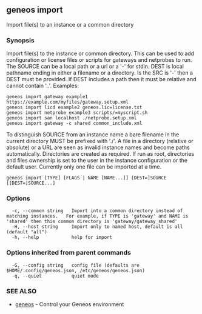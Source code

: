 ## geneos import

Import file(s) to an instance or a common directory

### Synopsis

Import file(s) to the instance or common directory. This can be used
to add configuration or license files or scripts for gateways and
netprobes to run. The SOURCE can be a local path or a url or a '-'
for stdin. DEST is local pathname ending in either a filename or a
directory. Is the SRC is '-' then a DEST must be provided. If DEST
includes a path then it must be relative and cannot contain '..'.
Examples:

	geneos import gateway example1 https://example.com/myfiles/gateway.setup.xml
	geneos import licd example2 geneos.lic=license.txt
	geneos import netprobe example3 scripts/=myscript.sh
	geneos import san localhost ./netprobe.setup.xml
	geneos import gateway -c shared common_include.xml

To distinguish SOURCE from an instance name a bare filename in the
current directory MUST be prefixed with './'. A file in a directory
(relative or absolute) or a URL are seen as invalid instance names
and become paths automatically. Directories are created as required.
If run as root, directories and files ownership is set to the user in
the instance configuration or the default user. Currently only one
file can be imported at a time.

```
geneos import [TYPE] [FLAGS | NAME [NAME...]] [DEST=]SOURCE [[DEST=]SOURCE...]
```

### Options

```
  -c, --common string   Import into a common directory instead of matching instances.	For example, if TYPE is 'gateway' and NAME is 'shared' then this common directory is 'gateway/gateway_shared'
  -H, --host string     Import only to named host, default is all (default "all")
  -h, --help            help for import
```

### Options inherited from parent commands

```
  -G, --config string   config file (defaults are $HOME/.config/geneos.json, /etc/geneos/geneos.json)
  -q, --quiet           quiet mode
```

### SEE ALSO

* [geneos](geneos.md)	 - Control your Geneos environment

